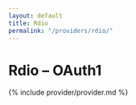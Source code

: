 ```yaml
---
layout: default
title: Rdio
permalink: "/providers/rdio/"
---
```

# Rdio – OAuth1

{% include provider/provider.md %}
